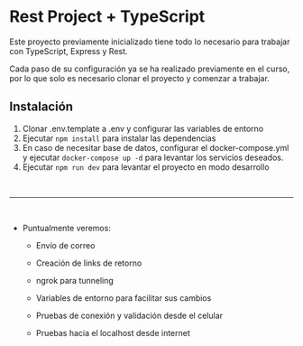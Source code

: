 # Rest Project + TypeScript

Este proyecto previamente inicializado tiene todo lo necesario para trabajar con TypeScript, Express y Rest.

Cada paso de su configuración ya se ha realizado previamente en el curso, por lo que solo es necesario clonar el proyecto y comenzar a trabajar.

## Instalación

1. Clonar .env.template a .env y configurar las variables de entorno
2. Ejecutar `npm install` para instalar las dependencias
3. En caso de necesitar base de datos, configurar el docker-compose.yml y ejecutar `docker-compose up -d` para levantar los servicios deseados.
4. Ejecutar `npm run dev` para levantar el proyecto en modo desarrollo

<br/>

---

<br/>

- Puntualmente veremos:

  - Envío de correo

  - Creación de links de retorno

  - ngrok para tunneling

  - Variables de entorno para facilitar sus cambios

  - Pruebas de conexión y validación desde el celular

  - Pruebas hacia el localhost desde internet
